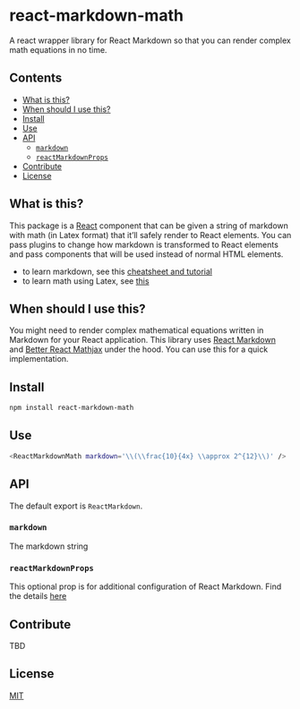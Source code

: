 # react-markdown-math

A react wrapper library for React Markdown so that you can render complex math equations in no time.

## Contents

*   [What is this?](#what-is-this)
*   [When should I use this?](#when-should-i-use-this)
*   [Install](#install)
*   [Use](#use)
*   [API](#api)
    *   [`markdown`](#markdown)
    *   [`reactMarkdownProps`](#reactMarkdownProps)
*   [Contribute](#contribute)
*   [License](#license)

## What is this?

This package is a [React][] component that can be given a string of markdown with math (in Latex format)
that it’ll safely render to React elements.
You can pass plugins to change how markdown is transformed to React elements and
pass components that will be used instead of normal HTML elements.

*   to learn markdown, see this [cheatsheet and tutorial][cheat]
*   to learn math using Latex, see [this][latex]
## When should I use this?

You might need to render complex mathematical equations written in Markdown for your React application. This library uses [React Markdown][react-markdown] and [Better React Mathjax][better-react-mathjax] under the hood. You can use this for a quick implementation.

## Install

```sh
npm install react-markdown-math
```
## Use

```sh
<ReactMarkdownMath markdown='\\(\\frac{10}{4x} \\approx 2^{12}\\)' />
```

## API

The default export is `ReactMarkdown`.

### `markdown`

The markdown string
### `reactMarkdownProps`

This optional prop is for additional configuration of React Markdown. Find the details [here][react-markdown-props]

## Contribute

TBD

## License

[MIT][license]

[latex]: https://www1.cmc.edu/pages/faculty/aaksoy/latex/latexthree.html

[react]: http://reactjs.org

[license]: license

[cheat]: https://commonmark.org/help/

[unified]: https://github.com/unifiedjs/unified

[rehype]: https://github.com/rehypejs/rehype

[react-remark]: https://github.com/remarkjs/react-remark

[react-markdown]: https://github.com/remarkjs/react-markdown

[react-markdown-props]: https://github.com/remarkjs/react-markdown#props

[better-react-mathjax]: https://github.com/fast-reflexes/better-react-mathjax
